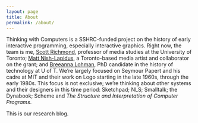 ```yaml
---
layout: page
title: About
permalink: /about/
---
```


Thinking with Computers is a SSHRC-funded project on the history of early interactive programming, especially interactive graphics. Right now, the team is me, [Scott Richmond](https://www.cinema.utoronto.ca/people/directories/all-faculty/scott-richmond), professor of media studies at the University of Toronto; [Matt Nish-Lapidus](https://emenel.ca), a Toronto-based media artist and collaborator on the grant; and [Breeanna Lohman](https://www.ihpst.utoronto.ca/people/directories/graduate-students/bree-lohman), PhD candidate in the history of technology at U of T. We’re largely focused on Seymour Papert and his cadre at MIT and their work on Logo starting in the late 1960s, through the early 1980s. This focus is not exclusive; we’re thinking about other systems and their designers in this time period: Sketchpad; NLS; Smalltalk; the Dynabook; Scheme and _The Structure and Interpretation of Computer Programs_.

This is our research blog.